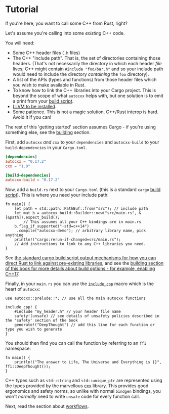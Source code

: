 # Tutorial

If you're here, you want to call some C++ from Rust, right?

Let's assume you're calling into some _existing_ C++ code.

You will need:

* Some C++ header files (`.h` files)
* The C++ "include path". That is, the set of directories containing those headers. (That's not necessarily the directory in which each header _file_ lives; C++ might contain `#include "foo/bar.h"` and so your include path would need to include the directory _containing_ the `foo` directory).
* A list of the APIs (types and functions) from those header files which you wish to make available in Rust.
* To know how to link the C++ libraries into your Cargo project. This is beyond the scope of what `autocxx` helps with, but one solution is to emit a print from your [build script](https://doc.rust-lang.org/cargo/reference/build-scripts.html#rustc-link-lib).
* [LLVM to be installed](https://rust-lang.github.io/rust-bindgen/requirements.html).
* Some patience. This is not a magic solution. C++/Rust interop is hard. Avoid it if you can!

The rest of this 'getting started' section assumes Cargo - if you're using something else, see the [building](building.md) section.

First, add `autocxx` *and `cxx`* to your `dependencies` and `autocxx-build` to your `build-dependencies` in your `Cargo.toml`.

```toml
[dependencies]
autocxx = "0.17.2"
cxx = "1.0"

[build-dependencies]
autocxx-build = "0.17.2"
```

Now, add a `build.rs` next to your `Cargo.toml` (this is a standard `cargo` [build script](https://doc.rust-lang.org/cargo/reference/build-scripts.html)). This is where you need your include path:

```rust,ignore
fn main() {
    let path = std::path::PathBuf::from("src"); // include path
    let mut b = autocxx_build::Builder::new("src/main.rs", &[&path]).expect_build();
        // This assumes all your C++ bindings are in main.rs
    b.flag_if_supported("-std=c++14")
     .compile("autocxx-demo"); // arbitrary library name, pick anything
    println!("cargo:rerun-if-changed=src/main.rs");
    // Add instructions to link to any C++ libraries you need.
}
```

See [the standard cargo build script output mechanisms for how you can direct Rust to link against pre-existing libraries](https://doc.rust-lang.org/cargo/reference/build-scripts.html#outputs-of-the-build-script), and see the [building section of this book for more details about build options - for example, enabling C++17](building.md).

Finally, in your `main.rs` you can use the [`include_cpp`](https://docs.rs/autocxx/latest/autocxx/macro.include_cpp.html) macro which is the heart of `autocxx`:

```rust,ignore
use autocxx::prelude::*; // use all the main autocxx functions

include_cpp! {
    #include "my_header.h" // your header file name
    safety!(unsafe) // see details of unsafety policies described in the 'safety' section of the book
    generate!("DeepThought") // add this line for each function or type you wish to generate
}
```

You should then find you can call the function by referring to an `ffi` namespace:

```rust,ignore
fn main() {
    println!("The answer to Life, The Universe and Everything is {}", ffi::DeepThought());
}
```

C++ types such as `std::string` and `std::unique_ptr` are represented using the types provided by the marvellous [cxx](https://cxx.rs) library. This provides good ergonomics and safety norms, so unlike with normal `bindgen` bindings, you won't _normally_ need to write `unsafe` code for every function call.

Next, read the section about [workflows](workflow.md).

